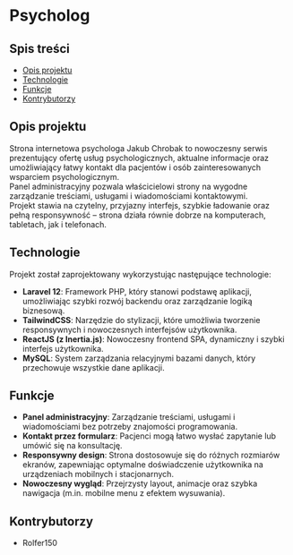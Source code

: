 # Psycholog

## Spis treści

* [Opis projektu](#opis-projektu)
* [Technologie](#technologie)
* [Funkcje](#funkcje)
* [Kontrybutorzy](#kontrybutorzy)

## Opis projektu

Strona internetowa psychologa Jakub Chrobak to nowoczesny serwis prezentujący ofertę usług psychologicznych, aktualne informacje oraz umożliwiający łatwy kontakt dla pacjentów i osób zainteresowanych wsparciem psychologicznym.<br>
Panel administracyjny pozwala właścicielowi strony na wygodne zarządzanie treściami, usługami i wiadomościami kontaktowymi.<br>
Projekt stawia na czytelny, przyjazny interfejs, szybkie ładowanie oraz pełną responsywność – strona działa równie dobrze na komputerach, tabletach, jak i telefonach.

## Technologie

Projekt został zaprojektowany wykorzystując następujące technologie:

- **Laravel 12**: Framework PHP, który stanowi podstawę aplikacji, umożliwiając szybki rozwój backendu oraz zarządzanie logiką biznesową.
- **TailwindCSS**: Narzędzie do stylizacji, które umożliwia tworzenie responsywnych i nowoczesnych interfejsów użytkownika.
- **ReactJS (z Inertia.js)**: Nowoczesny frontend SPA, dynamiczny i szybki interfejs użytkownika.
- **MySQL**: System zarządzania relacyjnymi bazami danych, który przechowuje wszystkie dane aplikacji.

## Funkcje

- **Panel administracyjny**: Zarządzanie treściami, usługami i wiadomościami bez potrzeby znajomości programowania.
- **Kontakt przez formularz**: Pacjenci mogą łatwo wysłać zapytanie lub umówić się na konsultację.
- **Responsywny design**: Strona dostosowuje się do różnych rozmiarów ekranów, zapewniając optymalne doświadczenie użytkownika na urządzeniach mobilnych i stacjonarnych.
- **Nowoczesny wygląd**: Przejrzysty layout, animacje oraz szybka nawigacja (m.in. mobilne menu z efektem wysuwania).

## Kontrybutorzy

- Rolfer150

